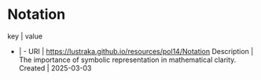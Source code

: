 # Notation

key | value
- | -
URI | https://lustraka.github.io/resources/pol14/Notation
Description | The importance of symbolic representation in mathematical clarity.
Created | 2025-03-03

